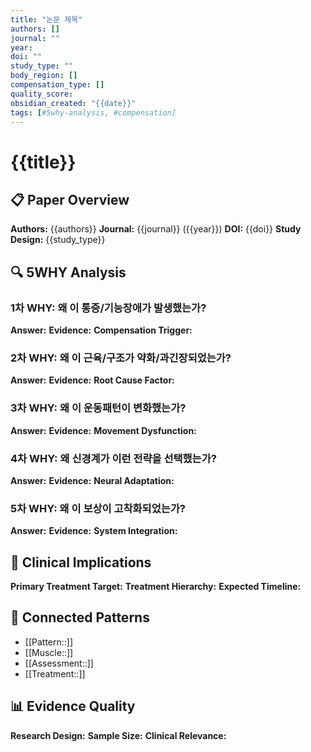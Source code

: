 ```yaml
---
title: "논문 제목"
authors: []
journal: ""
year:
doi: ""
study_type: ""
body_region: []
compensation_type: []
quality_score:
obsidian_created: "{{date}}"
tags: [#5why-analysis, #compensation]
---
```


# {{title}}

## 📋 Paper Overview
**Authors:** {{authors}}
**Journal:** {{journal}} ({{year}})
**DOI:** {{doi}}
**Study Design:** {{study_type}}

## 🔍 5WHY Analysis

### 1차 WHY: 왜 이 통증/기능장애가 발생했는가?
**Answer:**
**Evidence:**
**Compensation Trigger:**

### 2차 WHY: 왜 이 근육/구조가 약화/과긴장되었는가?
**Answer:**
**Evidence:**
**Root Cause Factor:**

### 3차 WHY: 왜 이 운동패턴이 변화했는가?
**Answer:**
**Evidence:**
**Movement Dysfunction:**

### 4차 WHY: 왜 신경계가 이런 전략을 선택했는가?
**Answer:**
**Evidence:**
**Neural Adaptation:**

### 5차 WHY: 왜 이 보상이 고착화되었는가?
**Answer:**
**Evidence:**
**System Integration:**

## 🎯 Clinical Implications
**Primary Treatment Target:**
**Treatment Hierarchy:**
**Expected Timeline:**

## 🔗 Connected Patterns
- [[Pattern::]]
- [[Muscle::]]
- [[Assessment::]]
- [[Treatment::]]

## 📊 Evidence Quality
**Research Design:**
**Sample Size:**
**Clinical Relevance:**
